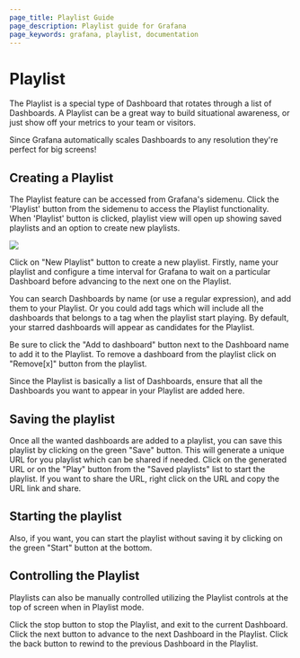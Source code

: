 ```yaml
---
page_title: Playlist Guide
page_description: Playlist guide for Grafana
page_keywords: grafana, playlist, documentation
---
```


# Playlist

The Playlist is a special type of Dashboard that rotates through a list of Dashboards. A Playlist can be a great way to build situational awareness, or just show off your metrics to your team or visitors.

Since Grafana automatically scales Dashboards to any resolution they're perfect for big screens!

## Creating a Playlist

The Playlist feature can be accessed from Grafana's sidemenu. Click the 'Playlist' button from the sidemenu to access the Playlist functionality. When 'Playlist' button is clicked, playlist view will open up showing saved playlists and an option to create new playlists.

<img src="/img/v3/playlist.png" class="no-shadow">

Click on "New Playlist" button to create a new playlist. Firstly, name your playlist and configure a time interval for Grafana to wait on a particular Dashboard before advancing to the next one on the Playlist.

You can search Dashboards by name (or use a regular expression), and add them to your Playlist. Or you could add tags which will include all the dashboards that belongs to a tag when the playlist start playing. By default, your starred dashboards will appear as candidates for the Playlist.

Be sure to click the "Add to dashboard" button next to the Dashboard name to add it to the Playlist. To remove a dashboard from the playlist click on "Remove[x]" button from the playlist.

Since the Playlist is basically a list of Dashboards, ensure that all the Dashboards you want to appear in your Playlist are added here.

## Saving the playlist

Once all the wanted dashboards are added to a playlist, you can save this playlist by clicking on the green "Save" button. This will generate a unique URL for you playlist which can be shared if needed. Click on the generated URL or on the "Play" button from the "Saved playlists" list to start the playlist. If you want to share the URL, right click on the URL and copy the URL link and share.

## Starting the playlist

Also, if you want, you can start the playlist without saving it by clicking on the green "Start" button at the bottom.

## Controlling the Playlist

Playlists can also be manually controlled utilizing the Playlist controls at the top of screen when in Playlist mode.

Click the stop button to stop the Playlist, and exit to the current Dashboard.
Click the next button to advance to the next Dashboard in the Playlist.
Click the back button to rewind to the previous Dashboard in the Playlist.
